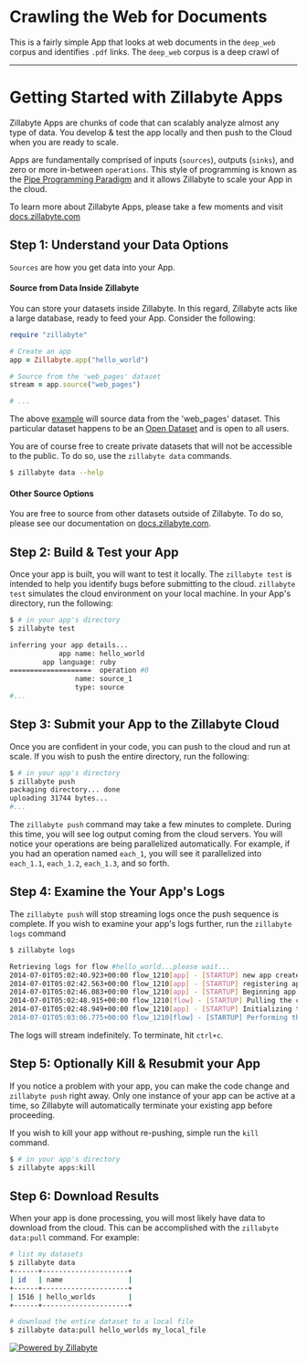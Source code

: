 # Crawling the Web for Documents

This is a fairly simple App that looks at web documents in the `deep_web` corpus and identifies `.pdf` links. The `deep_web` corpus is a deep crawl of 


***

# Getting Started with Zillabyte Apps

Zillabyte Apps are chunks of code that can scalably analyze almost any type of data.  You develop & test the app locally and then push to the Cloud when you are ready to scale. 

Apps are fundamentally comprised of inputs (`sources`), outputs (`sinks`), and zero or more in-between `operations`.  This style of programming is known as the [Pipe Programming Paradigm](http://blog.zillabyte.com/2014/05/14/the-pipe-programming-paradigm/) and it allows Zillabyte to scale your App in the cloud.

To learn more about Zillabyte Apps, please take a few moments and visit [docs.zillabyte.com](http://docs.zillabyte.com/)

## Step 1: Understand your Data Options

`Sources` are how you get data into your App.  

#### Source from Data Inside Zillabyte 

You can store your datasets inside Zillabyte.  In this regard, Zillabyte acts like a large database, ready to feed your App.  Consider the following: 

```ruby
require "zillabyte"

# Create an app
app = Zillabyte.app("hello_world")

# Source from the 'web_pages' dataset
stream = app.source("web_pages")

# ...
```

The above [example](http://docs.zillabyte.com/quickstart/hello_world/) will source data from the 'web_pages' dataset.  This particular dataset happens to be an [Open Dataset](http://zillabyte.com/data) and is open to all users.  

You are of course free to create private datasets that will not be accessible to the public.  To do so, use the `zillabyte data` commands. 

```bash
$ zillabyte data --help
```

 
#### Other Source Options

You are free to source from other datasets outside of Zillabyte.  To do so, please see our documentation on [docs.zillabyte.com](http://docs.zillabyte.com).


## Step 2: Build & Test your App

Once your app is built, you will want to test it locally.  The `zillabyte test` is intended to help you identify bugs before submitting to the cloud.  `zillabyte test` simulates the cloud environment on your local machine.  In your App's directory, run the following:

```bash
$ # in your app's directory
$ zillabyte test

inferring your app details...
            app name: hello_world
        app language: ruby
====================  operation #0
                name: source_1
                type: source
#... 
```


## Step 3: Submit your App to the Zillabyte Cloud 

Once you are confident in your code, you can push to the cloud and run at scale.  If you wish to push the entire directory, run the following: 

```bash
$ # in your app's directory
$ zillabyte push
packaging directory... done
uploading 31744 bytes... 
#...
```

The `zillabyte push` command may take a few minutes to complete.  During this time, you will see log output coming from the cloud servers.  You will notice your operations are being parallelized automatically.  For example, if you had an operation named `each_1`, you will see it parallelized into `each_1.1`, `each_1.2`, `each_1.3`, and so forth.  


## Step 4: Examine the Your App's Logs

The `zillabyte push` will stop streaming logs once the push sequence is complete.  If you wish to examine your app's logs further, run the `zillabyte logs` command

```bash
$ zillabyte logs

Retrieving logs for flow #hello_world...please wait...
2014-07-01T05:02:40.923+00:00 flow_1210[app] - [STARTUP] new app created.
2014-07-01T05:02:42.563+00:00 flow_1210[app] - [STARTUP] registering app.
2014-07-01T05:02:46.083+00:00 flow_1210[app] - [STARTUP] Beginning app deployment
2014-07-01T05:02:48.915+00:00 flow_1210[flow] - [STARTUP] Pulling the code from our servers...
2014-07-01T05:02:48.949+00:00 flow_1210[app] - [STARTUP] Initializing the app's environment...this might take a while.
2014-07-01T05:03:06.775+00:00 flow_1210[flow] - [STARTUP] Performing the initial setup...
```

The logs will stream indefinitely.  To terminate, hit `ctrl+c`.

## Step 5: Optionally Kill & Resubmit your App 

If you notice a problem with your app, you can make the code change and `zillabyte push` right away.  Only one instance of your app can be active at a time, so Zillabyte will automatically terminate your existing app before proceeding. 

If you wish to kill your app without re-pushing, simple run the `kill` command. 

```bash
$ # in your app's directory
$ zillabyte apps:kill
```

## Step 6: Download Results 

When your app is done processing, you will most likely have data to download from the cloud.  This can be accomplished with the `zillabyte data:pull` command.  For example: 

```bash
# list my datasets
$ zillabyte data
+------+---------------------+
| id   | name                |
+------+---------------------+
| 1516 | hello_worlds        |
+------+---------------------+
```

```bash
# download the entire dataset to a local file
$ zillabyte data:pull hello_worlds my_local_file
```


[![Powered by Zillabyte](http://www.zillabyte.com/powered_by.png)](http://www.zillabyte.com/)

